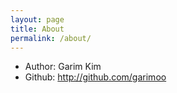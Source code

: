 ```yaml
---
layout: page
title: About
permalink: /about/
---
```


* Author: Garim Kim
* Github: http://github.com/garimoo